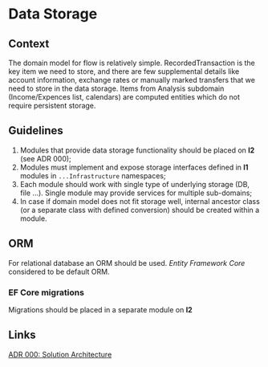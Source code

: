 # Data Storage
## Context
The domain model for flow is relatively simple. RecordedTransaction is the key item we need to store, and there are few supplemental details like account information, exchange rates or manually marked transfers that we need to store in the data storage.
Items from Analysis subdomain (Income/Expences list, calendars) are computed entities which do not require persistent storage.

## Guidelines
1. Modules that provide data storage functionality should be placed on __l2__ (see ADR 000);
2. Modules must implement and expose storage interfaces defined in __l1__ modules in `...Infrastructure` namespaces;
3. Each module should work with single type of underlying storage (DB, file ...). Single module may provide services for multiple sub-domains;
4. In case if domain model does not fit storage well, internal ancestor class (or a separate class with defined conversion) should be created within a module.

## ORM
For relational database an ORM should be used. _Entity Framework Core_ considered to be default ORM.

### EF Core migrations
Migrations should be placed in a separate module on __l2__

## Links
[ADR 000: Solution Architecture](000.solution_architecture.md)
